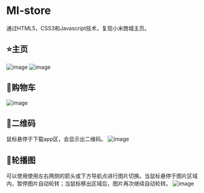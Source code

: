 # MI-store
通过HTML5，CSS3和Javascript技术，复现小米商城主页。

## ⭐主页
![image](https://user-images.githubusercontent.com/89906709/226793710-c685225b-a245-4bec-a2c3-517e063008cb.png)
![image](https://user-images.githubusercontent.com/89906709/226793734-52bc8fe5-4685-4729-9ea9-34dd97a1f17c.png)


## 🛒购物车
 ![image](https://user-images.githubusercontent.com/89906709/226793761-4c7eaae0-36bc-456f-b098-ccc7c5d85884.png)

## 👀二维码
鼠标悬停于下载app区，会显示出二维码。
![image](https://user-images.githubusercontent.com/89906709/226793773-fc580213-0175-4897-bc8b-aabf16f6ca7d.png)

## 🎨轮播图
可以使用使用左右两侧的箭头或下方导航点进行图片切换。当鼠标悬停于图片区域内，暂停图片自动轮转；当鼠标移出区域后，图片再次继续自动轮转。
![image](https://user-images.githubusercontent.com/89906709/226793795-61070101-bcbf-4242-a90d-eab59c86e575.png)
